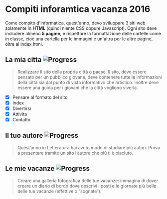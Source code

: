 Compiti inforamtica vacanza 2016
================================

Come compito d'informatica, quest'anno, devo sviluppare 3 siti web solamente in **HTML** (quindi niente CSS oppure Javascript).
Ogni sito deve includere almeno **5 pagine**, e rispettare la formattazione delle cartelle come in classe, cioè una cartella per le immagini e un'altra per le altre pagine, oltre al index.html.

## La mia citta ![Progress](http://progressed.io/bar/100?title=finito)

> Realizzare il sito della propria città o paese. Il sito, deve essere pensato per un pubblico giovane, deve
contenere tutte le informazioni della città sia dal punto di vista informativo che artistico. Inoltre deve
essere una guida per i giovani che la città vogliono viverla.

- [x] Pensare al formato del sito
- [x] Index
- [x] Divertirsi
- [x] Attivita
- [x] Contatto

## Il tuo autore ![Progress](http://progressed.io/bar/12?title=progress)

> Quest’anno in Letteratura hai avuto modo di studiare più autori. Prova a presentare tramite un sito
l’autore che più ti è piaciuto.

## Le mie vacanze ![Progress](http://progressed.io/bar/0?title=progress)

> Creare una galleria fotografica delle tue vacanze: immagina di dover creare un diario di bordo dove descrivi
i posti e le giornate più belle delle tue vacanze (effettive o “sognate“).
